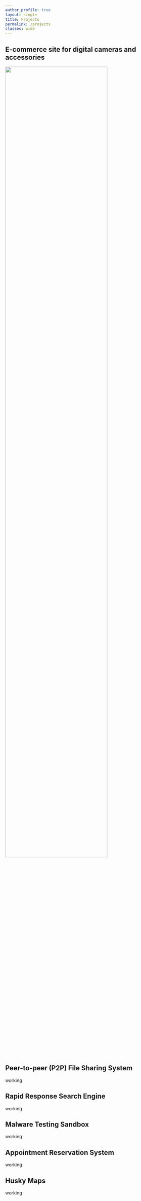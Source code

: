 ```yaml
---
author_profile: true
layout: single
title: Projects
permalink: /projects
classes: wide
---
```


## E-commerce site for digital cameras and accessories

<img src="assets/images/e-site/e-site-main.gif" style="max-width: 100%; height: auto; width: 80%;" />

## Peer-to-peer (P2P) File Sharing System

working

## Rapid Response Search Engine

working

## Malware Testing Sandbox

working

## Appointment Reservation System

working

## Husky Maps

working